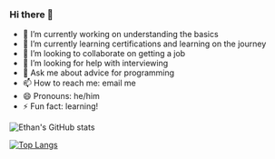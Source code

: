 ### Hi there 👋
- 🔭 I’m currently working on understanding the basics
- 🌱 I’m currently learning certifications and learning on the journey
- 👯 I’m looking to collaborate on getting a job
- 🤔 I’m looking for help with interviewing
- 💬 Ask me about advice for programming
- 📫 How to reach me: email me
- 😄 Pronouns: he/him
- ⚡ Fun fact: learning!

![Ethan's GitHub stats](https://github-readme-stats.vercel.app/api?username=ethanAthompson&show_icons=true&theme=onedark)

[![Top Langs](https://github-readme-stats.vercel.app/api/top-langs/?username=ethanAthompson&layout=pie)](https://github.com/anuraghazra/github-readme-stats)
